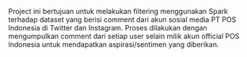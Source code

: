 Project ini bertujuan untuk melakukan filtering menggunakan Spark terhadap dataset yang berisi comment dari akun sosial media PT POS Indonesia di Twitter dan Instagram. Proses dilakukan dengan mengumpulkan comment dari setiap user selain milik akun official POS Indonesia untuk mendapatkan aspirasi/sentimen yang diberikan.
